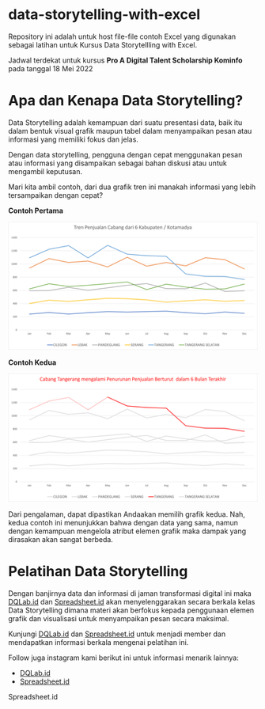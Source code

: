 # data-storytelling-with-excel
Repository ini adalah untuk host file-file contoh Excel yang digunakan sebagai latihan untuk Kursus Data Storytellling with Excel.

Jadwal terdekat untuk kursus **Pro A Digital Talent Scholarship Kominfo** pada tanggal 18 Mei 2022

Apa dan Kenapa Data Storytelling?
=======
Data Storytelling adalah kemampuan dari suatu presentasi data, baik itu dalam bentuk visual grafik maupun tabel dalam menyampaikan pesan atau informasi yang memiliki fokus dan jelas.

Dengan data storytelling, pengguna dengan cepat menggunakan pesan atau informasi yang disampaikan sebagai bahan diskusi atau untuk mengambil keputusan.

Mari kita ambil contoh, dari dua grafik tren ini manakah informasi yang lebih tersampaikan dengan cepat? 

**Contoh Pertama**

![Grafik Satu](/assets/images/chart-enam-kabupaten-normal.png)

**Contoh Kedua**

![Grafik Dua](/assets/images/chart-fokus-ke-tangerang.png)

Dari pengalaman, dapat dipastikan Andaakan memilih grafik kedua. Nah, kedua contoh ini menunjukkan bahwa dengan data yang sama, namun dengan kemampuan mengelola atribut elemen grafik maka dampak yang dirasakan akan sangat berbeda.

Pelatihan Data Storytelling
=======

Dengan banjirnya data dan informasi di jaman transformasi digital ini maka [DQLab.id](https://www.dqlab.id/) dan [Spreadsheet.id](https://www.spreadsheet.id/) akan menyelenggarakan secara berkala kelas Data Storytelling dimana materi akan berfokus kepada penggunaan elemen grafik dan visualisasi untuk menyampaikan pesan secara maksimal.

Kunjungi [DQLab.id](https://www.dqlab.id/) dan [Spreadsheet.id](https://www.spreadsheet.id/) untuk menjadi member dan mendapatkan informasi berkala mengenai pelatihan ini.

Follow juga instagram kami berikut ini untuk informasi menarik lainnya:
- [DQLab.id](https://www.instagram.com/dqlab/)
- [Spreadsheet.id](https://www.instagram.com/spreadsheet.id/)

Spreadsheet.id
